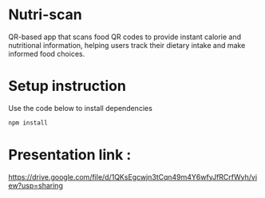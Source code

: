 # Nutri-scan

QR-based app that scans food QR codes to provide instant calorie and nutritional information, helping users track their dietary intake and make informed food choices.

# Setup instruction 

Use the code below to install dependencies
```jsx
npm install
```

# Presentation link : 

https://drive.google.com/file/d/1QKsEgcwjn3tCqn49m4Y6wfyJfRCrfWyh/view?usp=sharing
